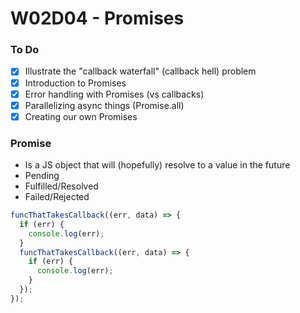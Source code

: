 # W02D04 - Promises

### To Do
- [x] Illustrate the "callback waterfall" (callback hell) problem
- [x] Introduction to Promises
- [x] Error handling with Promises (vs callbacks)
- [x] Parallelizing async things (Promise.all)
- [x] Creating our own Promises

### Promise
* Is a JS object that will (hopefully) resolve to a value in the future
* Pending
* Fulfilled/Resolved
* Failed/Rejected




```js
funcThatTakesCallback((err, data) => {
  if (err) {
    console.log(err);
  }
  funcThatTakesCallback((err, data) => {
    if (err) {
      console.log(err);
    }
  });
});
```






